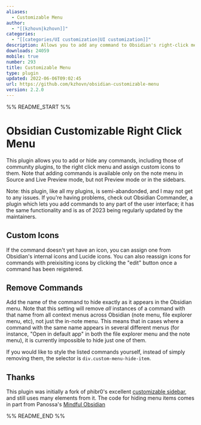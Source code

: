 ```yaml
---
aliases:
  - Customizable Menu
author:
  - "[[kzhovn|kzhovn]]"
categories:
  - "[[categories/UI customization|UI customization]]"
description: Allows you to add any command to Obsidian's right-click menu.
downloads: 24059
mobile: true
number: 293
title: Customizable Menu
type: plugin
updated: 2022-06-06T09:02:45
url: https://github.com/kzhovn/obsidian-customizable-menu
version: 2.2.0
---
```


%% README_START %%

# Obsidian Customizable Right Click Menu

This plugin allows you to add or hide any commands, including those of community plugins, to the right click menu and assign custom icons to them. Note that adding commands is available only on the note menu in Source and Live Preview mode, but not Preview mode or in the sidebars.

Note: this plugin, like all my plugins, is semi-abandonded, and I may not get to any issues. If you're having problems, check out Obsidian Commander, a plugin which lets you add commands to any part of the user interface; it has the same functionality and is as of 2023 being regularly updated by the maintainers.

## Custom Icons

If the command doesn't yet have an icon, you can assign one from Obsidian's internal icons and Lucide icons. You can also reassign icons for commands with preixisiting icons by clicking the "edit" button once a command has been reigstered.

## Remove Commands
Add the name of the command to hide exactly as it appears in the Obsidian menu. Note that this setting will remove *all* instances of a command with that name from all context menus across Obsidian (note menu, file explorer menu, etc), not just the in-note menu. This means that in cases where a command with the same name appears in several different menus (for instance, "Open in default app" in both the file explorer menu and the note menu), it is currently impossible to hide just one of them.

If you would like to style the listed commands yourself, instead of simply removing them, the selector is `div.custom-menu-hide-item`.

## Thanks
This plugin was initially a fork of phibr0's excellent [customizable sidebar](https://github.com/phibr0/obsidian-customizable-sidebar), and still uses many elements from it. The code for hiding menu items comes in part from Panossa's [Mindful Obsidian](https://github.com/Panossa/mindful-obsidian/blob/master/main.ts)


%% README_END %%